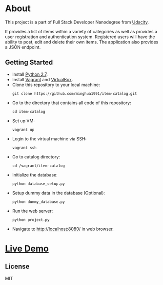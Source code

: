 # About

This project is a part of Full Stack Developer Nanodegree from [Udacity](https://www.udacity.com/course/full-stack-web-developer-nanodegree--nd004).

It provides a list of items within a variety of categories as well as provides a user registration and authentication system. Registered users will have the ability to post, edit and delete their own items. The application also provides a JSON endpoint.
## Getting Started

  - Install [Python 2.7](https://www.python.org/downloads).
  - Install [Vagrant](https://www.vagrantup.com/) and [VirtualBox](https://www.virtualbox.org/).
  - Clone this repository to your local machine:
    ```
    git clone https://github.com/minghua1991/item-catalog.git
    ```
  - Go to the directory that contains all code of this repository:
    ```
    cd item-catalog
    ```
  - Set up VM:
    ```
    vagrant up
    ```
  - Login to the virtual machine via SSH:
    ```
    vagrant ssh
    ```
  - Go to catalog directory:
    ```
    cd /vagrant/item-catalog
    ```
  - Initialize the database:
    ```
    python database_setup.py
    ```
  - Setup dummy data in the database (Optional):
    ```
    python dummy_database.py
    ```
  - Run the web server:
    ```
    python project.py
    ```
  - Navigate to [http://localhost:8080/](http://localhost:8080/) in web browser.

# [Live Demo](http://ec2-34-201-49-136.compute-1.amazonaws.com/)    

License
----

MIT
